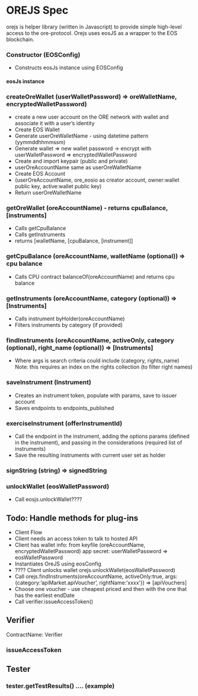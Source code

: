 # OREJS Spec

orejs is helper library (written in Javascript) to provide simple high-level access to the ore-protocol. Orejs uses eosJS as a wrapper to the EOS blockchain.

### Constructor (EOSConfig)
* Constructs eosJs instance using EOSConfig

#### eosJs instance 

### createOreWallet (userWalletPassword)  => oreWalletName, encryptedWalletPassword)
* create a new user account on the ORE network with wallet and associate it with a user’s identity
* Create EOS Wallet 
* Generate userOreWalletName - using datetime pattern (yymmddhhmmssm) 
* Generate wallet => new wallet password -> encrypt with userWalletPassword => encryptedWalletPassword
* Create and import keypair (public and private)
* userOreAccountName same as userOreWalletName
* Create EOS Account
* (userOreAccountName,  ore_eosio as creator account, owner:wallet public key, active:wallet public key)
* Return userOreWalletName

### getOreWallet (oreAccountName) - returns cpuBalance, [instruments]
* Calls getCpuBalance
* Calls getInstruments
* returns [walletName, [cpuBalance, [instrument]]

### getCpuBalance (oreAccountName, walletName (optional)) => cpu balance
* Calls CPU contract balanceOf(oreAccountName) and returns cpu balance

### getInstruments (oreAccountName, category (optional)) => [Instruments]
* Calls instrument byHolder(oreAccountName) 
* Filters instruments by category (if provided)

### findInstruments (oreAccountName, activeOnly, category (optional), right_name (optional)) => [Instruments]
* Where args is search criteria could include (category, rights_name)
Note: this requires an index on the rights collection (to filter right names)

### saveInstrument (Instrument) 
* Creates an instrument token, populate with params, save to issuer account
* Saves endpoints to endpoints_published

### exerciseInstrument (offerInstrumentId) 
* Call the endpoint in the instrument, adding the options params (defined in the instrument), and passing in the considerations (required list of instruments)
* Save the resulting instruments with current user set as holder

### signString (string) => signedString

### unlockWallet (eosWalletPassword) 
* Call eosjs.unlockWallet????

## Todo: Handle methods for plug-ins
* Client Flow
* Client needs an access token to talk to hosted API
* Client has wallet info: from keyfile (oreAccountName, encryptedWalletPassword) app secret: userWalletPassword => eosWalletPassword
* Instantiates OreJS using eosConfig 
* ???? Client unlocks wallet orejs.unlockWallet(eosWalletPassword)
* Call orejs.findInstruments(oreAccountName, activeOnly:true, args:{category:’apiMarket.apiVoucher’, rightName:’xxxx’}) => [apiVouchers]
* Choose one voucher - use cheapest priced and then with the one that has the earliest endDate
* Call verifier.issueAccessToken()  

## Verifier
ContractName: Verifier

### issueAccessToken

## Tester

### tester.getTestResults()  …. (example)
